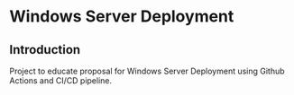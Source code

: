 # Windows Server Deployment

## Introduction
Project to educate proposal for Windows Server Deployment using Github Actions and CI/CD pipeline.